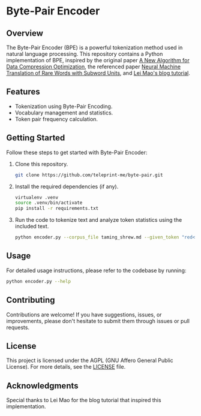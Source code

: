 # Byte-Pair Encoder

## Overview
The Byte-Pair Encoder (BPE) is a powerful tokenization method used in natural language processing. This repository contains a Python implementation of BPE, inspired by the original paper [A New Algorithm for Data Compression Optimization](https://arxiv.org/abs/1209.1045), the referenced paper [Neural Machine Translation of Rare Words with Subword Units](https://arxiv.org/abs/1508.07909v5), and [Lei Mao's blog tutorial](https://leimao.github.io/blog/Byte-Pair-Encoding/).

## Features
- Tokenization using Byte-Pair Encoding.
- Vocabulary management and statistics.
- Token pair frequency calculation.

## Getting Started
Follow these steps to get started with Byte-Pair Encoder:

1. Clone this repository.

   ```sh
   git clone https://github.com/teleprint-me/byte-pair.git
   ```

2. Install the required dependencies (if any).

   ```sh
   virtualenv .venv
   source .venv/bin/activate
   pip install -r requirements.txt
   ```

3. Run the code to tokenize text and analyze token statistics using the included text.

   ```sh
   python encoder.py --corpus_file taming_shrew.md --given_token "red</w>" --n_merges 10000
   ```

## Usage
For detailed usage instructions, please refer to the codebase by running:

```sh
python encoder.py --help
```

## Contributing
Contributions are welcome! If you have suggestions, issues, or improvements, please don't hesitate to submit them through issues or pull requests.

## License
This project is licensed under the AGPL (GNU Affero General Public License). For more details, see the [LICENSE](LICENSE) file.

## Acknowledgments
Special thanks to Lei Mao for the blog tutorial that inspired this implementation.